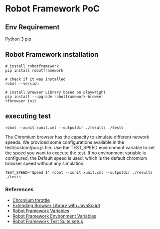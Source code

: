 # Robot Framework PoC

## Env Requirement

Python 3
pip

## Robot Framework installation

```shell
# install robotframework
pip install robotframework

# check if it was installed
robot --version

# install Browser Library based on playwright
pip install --upgrade robotframework-browser
rfbrowser init
```

## executing test

```shell
robot --xunit xunit.xml --outputdir ./results ./tests
```

The Chromium browser has the capacity to simulate different network speeds.
We provided some configurations available in the test/custom/poc.js file.
Use the TEST_SPEED environment variable to set the speed you want to execute the test.
If no environment variable is configured, the Default speed is used, which is the default chromium browser speed without any simulation.

```shell
TEST_SPEED='Speed 1' robot --xunit xunit.xml --outputdir ./results ./tests
```

### References

- [Chromium throttle](https://github.com/microsoft/playwright/issues/6038#issuecomment-812521882)
- [Extending Browser Library with JavaScript](https://marketsquare.github.io/robotframework-browser/Browser.html#Extending%20Browser%20library%20with%20a%20JavaScript%20module)
- [Robot Framework Variables](https://robotframework.org/robotframework/latest/RobotFrameworkUserGuide.html#variables)
- [Robot Framework Environment Variables](https://robotframework.org/robotframework/latest/RobotFrameworkUserGuide.html#environment-variables)
- [Robot Framework Test Suite setup](https://robotframework.org/robotframework/latest/RobotFrameworkUserGuide.html#suite-setup-and-teardown)
